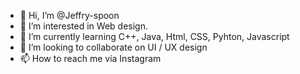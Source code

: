 - 👋 Hi, I’m @Jeffry-spoon
- 👀 I’m interested in Web design.
- 🌱 I’m currently learning C++, Java, Html, CSS, Pyhton, Javascript
- 💞️ I’m looking to collaborate on UI / UX design
- 📫 How to reach me via Instagram

<!---
Jeffry-spoon/Jeffry-spoon is a ✨ special ✨ repository because its `README.md` (this file) appears on your GitHub profile.
You can click the Preview link to take a look at your changes.
--->
